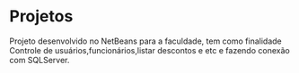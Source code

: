 # Projetos
Projeto desenvolvido no NetBeans para a faculdade, tem como finalidade Controle de usuários,funcionários,listar descontos e etc 
e fazendo conexão com SQLServer.
